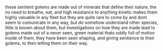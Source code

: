 these sentient golems are made out of minerals that define their nature, the no need to breathe, eat, and high resistance to anything kinetic makes them highly valuable in any fleet but they are quite rare to come by and dont seem to comunicate in any way, but do somehow understand other species, little is known about them, but investigations on how they are made lead to golems made out of a never seen, green material thats oddly full of motion inside of them, they have been seen shaping, and giving sentience to their golems, to then letting them on their way.
